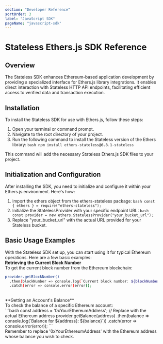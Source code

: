 ```yaml
---
section: "Developer Reference"
sortOrder: 3
label: "JavaScript SDK"
pageName: "javascript-sdk"
---
```


# Stateless Ethers.js SDK Reference

## Overview
The Stateless SDK enhances Ethereum-based application development by providing a specialized interface for Ethers.js library integrations. It enables direct interaction with Stateless HTTP API endpoints, facilitating efficient access to verified data and transaction execution.

## Installation
To install the Stateless SDK for use with Ethers.js, follow these steps:

1. Open your terminal or command prompt.
2. Navigate to the root directory of your project.
3. Run the following command to install the Stateless version of the Ethers library:
   ```bash npm install ethers-stateless@6.8.1-stateless```

This command will add the necessary Stateless Ethers.js SDK files to your project.

## Initialization and Configuration

After installing the SDK, you need to initialize and configure it within your Ethers.js environment. Here's how:

1. Import the ethers object from the ethers-stateless package: ```bash const { ethers } = require("ethers-stateless");```
2. Initialize the StatelessProvider with your specific endpoint URL: ```bash const provider = new ethers.StatelessProvider("your_bucket_url");```
3. Replace "your_bucket_url" with the actual URL provided for your Stateless bucket.

## Basic Usage Examples

With the Stateless SDK set up, you can start using it for typical Ethereum operations. Here are a few basic examples:
<br>
**Retrieving the Current Block Number**
<br>
To get the current block number from the Ethereum blockchain:
<br>
```bash
provider.getBlockNumber()
  .then(blockNumber => console.log(`Current block number: ${blockNumber}`))
  .catch(error => console.error(error));
```
<br>
**Getting an Account's Balance**
<br>
To check the balance of a specific Ethereum account:
<br>
```bash
const address = '0xYourEthereumAddress'; // Replace with the actual Ethereum address
provider.getBalance(address)
  .then(balance => console.log(`Balance for ${address}: ${balance}`))
  .catch(error => console.error(error));
```
<br>
Remember to replace '0xYourEthereumAddress' with the Ethereum address whose balance you wish to check.
<br>
